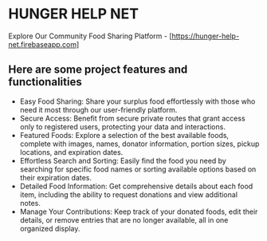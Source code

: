 # HUNGER HELP NET

Explore Our Community Food Sharing Platform - [https://hunger-help-net.firebaseapp.com]

## Here are some project features and functionalities


* Easy Food Sharing: Share your surplus food effortlessly with those who need it most through our user-friendly platform.
* Secure Access: Benefit from secure private routes that grant access only to registered users, protecting your data and interactions.
* Featured Foods: Explore a selection of the best available foods, complete with images, names, donator information, portion sizes, pickup locations, and expiration dates.
* Effortless Search and Sorting: Easily find the food you need by searching for specific food names or sorting available options based on their expiration dates.
* Detailed Food Information: Get comprehensive details about each food item, including the ability to request donations and view additional notes.
* Manage Your Contributions: Keep track of your donated foods, edit their details, or remove entries that are no longer available, all in one organized display.